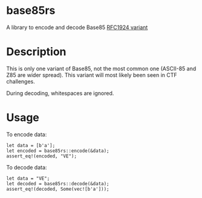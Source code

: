 # base85rs
A library to encode and decode Base85 [RFC1924 variant](https://datatracker.ietf.org/doc/html/rfc1924)

# Description
This is only one variant of Base85, not the most common one (ASCII-85 and Z85 are wider spread). This
variant will most likely been seen in CTF challenges.

During decoding, whitespaces are ignored.

# Usage
To encode data:
```
let data = [b'a'];
let encoded = base85rs::encode(&data);
assert_eq!(encoded, "VE");
```

To decode data:
```
let data = "VE";
let decoded = base85rs::decode(&data);
assert_eq!(decoded, Some(vec![b'a']));
```
